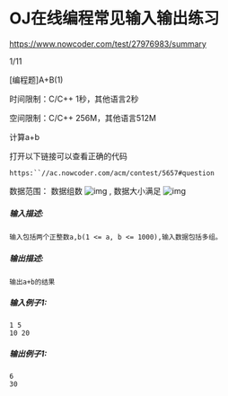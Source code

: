 # OJ在线编程常见输入输出练习

https://www.nowcoder.com/test/27976983/summary

1/11

[编程题]A+B(1)

时间限制：C/C++ 1秒，其他语言2秒

空间限制：C/C++ 256M，其他语言512M

计算a+b

打开以下链接可以查看正确的代码

```
https:``//ac.nowcoder.com/acm/contest/5657#question
```

数据范围： 数据组数 ![img](https://www.nowcoder.com/equation?tex=1%20%5Cle%20t%20%5Cle%20100%20%5C) , 数据大小满足 ![img](https://www.nowcoder.com/equation?tex=1%20%5Cle%20n%20%5Cle%201000%20%5C)



##### **输入描述:**

```
输入包括两个正整数a,b(1 <= a, b <= 1000),输入数据包括多组。
```



##### **输出描述:**

```
输出a+b的结果
```



##### **输入例子1:**

```
1 5
10 20
```



##### **输出例子1:**

```
6
30
```